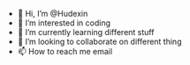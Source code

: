 - 👋 Hi, I’m @Hudexin
- 👀 I’m interested in coding
- 🌱 I’m currently learning different stuff
- 💞️ I’m looking to collaborate on different thing
- 📫 How to reach me email

<!---
Hudexin/Hudexin is a ✨ special ✨ repository because its `README.md` (this file) appears on your GitHub profile.
You can click the Preview link to take a look at your changes.
--->
